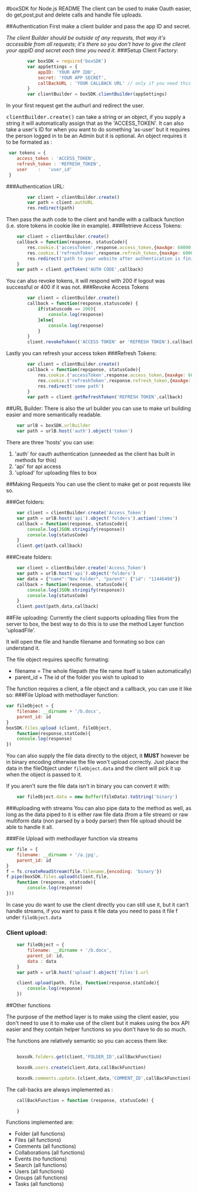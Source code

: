 #boxSDK for Node.js README
The client can be used to make Oauth easier, do get,post,put and delete calls and handle file uploads.

##Authentication
First make a client builder and pass the app ID and secret.

<i>The client Builder should be outside of any requests, that way it's accessible from all requests; it's there so you don't have to give the client your appID and secret each time you need it.</i>
###Setup Client Factory:
```javascript
		var boxSDK = require('boxSDK')
		var appSettings = {
			appID: 'YOUR APP IDD',
			secret: 'YOUR APP SECRET',
			callBackURL : 'YOUR CALLBACK URL' // only if you need this
		}
		var clientBuilder = boxSDK.clientBuilder(appSettings)
```

In your first request get the authurl and redirect the user.

<tt>clientBuilder.create()</tt> can take a string or an object, if you supply a string it will automatically assign that as the 'ACCESS_TOKEN'. It can also take a user's ID for when you want to do something 'as-user' but it requires the person logged in to be an Admin but it is optional. An object requires it to be formated as :

```javascript		
 var tokens = {
 	access_token : 'ACCESS_TOKEN',
 	refresh_token : 'REFRESH_TOKEN',
 	user    :   'user_id'
 }

```

###Authentication URL:
```javascript		
		var client = clientBuilder.create()
		var path = client.authURL
		res.redirect(path)
```

Then pass the auth code to the client and handle with a callback function (i.e. store tokens in cookie like in example).
###Retrieve Access Tokens:
```javascript
	var client = clientBuilder.create()
	callback = function(response, statusCode){
		res.cookie.('accessToken',response.access_token,{maxAge: 60000 * 59})
		res.cookie.('refreshToken',response.refresh_token,{maxAge: 60000 * 59})
		res.redirect('path to your website after authentication is finished')
	}
	var path = client.getToken('AUTH CODE',callback)
```

You can also revoke tokens, it will respond with 200 if logout was successful or 400 if it was not.
###Revoke Access Tokens
```javascript
		var client = clientBuilder.create()
		callback = function(response,statuscode) {
			if(statuscode == 200){
				console.log(response)
			}else{
				console.log(response)
			}
		}
		client.revokeToken(('ACCESS TOKEN' or 'REFRESH TOKEN'),callback)
```

Lastly you can refresh your access token 
###Refresh Tokens:	
```javascript
		var client = clientBuilder.create()
		callback = function(repsponse, statusCode){
			res.cookie.('accessToken',response.access_token,{maxAge: 60000 * 59})
			res.cookie.('refreshToken',response.refresh_token,{maxAge: 60000 * 59})
			res.redirect('some path')
		}
		var path = client.getRefreshToken('REFRESH TOKEN',callback) 
```


##URL Builder:
There is also the url builder you can use to make url building easier and more semantically readable.

```javascript
	var urlB = boxSDK.urlBuilder
	var path = urlB.host('auth').object('token')
```

There are three 'hosts' you can use:

1.	'auth' for oauth authentication (unneeded as the client has built in methods for this)
2.	'api' for api access
3.	'upload' for uploading files to box


##Making Requests
You can use the client to make get or post requests like so.

###Get folders:
```javascript
	var client = clientBuilder.create('Access_Token')
	var path = urlB.host('api').object('folders').action('items')
	callback = function(response, statusCode){
		console.log(JSON.stringify(response))
		console.log(statusCode)
	}
	client.get(path,callback)
```

###Create folders:
```javascript
	var client = clientBuilder.create('Access_Token')
	var path = urlB.host('api').object('folders')
	var data = {"name":"New Folder", "parent": {"id": "11446498"}}
	callback = function(response, statusCode){
		console.log(JSON.stringify(response))
		console.log(statusCode)
	}
	client.post(path,data,callback)
```

##File uploading:
Currently the client supports uploading files from the server to box, the best way to do this is to use the method Layer function 'uploadFile'.

It will open the file and handle filename and formating so box can understand it.

The file object requires specific formating:

- filename = The whole filepath (the file name itself is taken automatically)
- parent_id = The id of the folder you wish to upload to

The function requires a client, a file object and a callback, you can use it like so:
###File Upload with methodlayer function:
```javascript
var fileObject = {
	filename: __dirname + '/b.docx',
	parent_id: id
}
boxSDK.files.upload (client, fileObject, 
	function(response,statCode){
	console.log(response)
})
```

You can also supply the file data directly to the object, it <b>MUST</b> however be in binary encoding otherwise the file won't upload correctly.
Just place the data in the fileObject under  `fileObject.data` and the client will pick it up when the object is passed to it.

If you aren't sure the file data isn't in binary you can convert it with:
```javascript
	var fileObject.data = new Buffer(fileData).toString('binary')
```

###uploading with streams
You can also pipe data to the method as well, as long as the data piped to it is either raw file data (from a file stream) or raw multiform data (non parsed by a body parser) then file upload should be able to handle it all.

###File Upload with methodlayer function via streams
```javascript
var file = {
	filename: __dirname + '/a.jpg',
	parent_id: id
}
f = fs.createReadStream(file.filename,{encoding: 'binary'})
f.pipe(boxSDK.files.upload(client,file,
	function (response, statcode){
		console.log(response)
}))
```

In case you do want to use the client directly you can still use it, but it can't handle streams, if you want to pass it file data you need to pass it file f under `fileObject.data`
### Client upload:
```javascript
	var fileObject = {
		filename: __dirname + '/b.docx',
		parent_id: id,
		data : data
	}
	var path = urlB.host('upload').object('files').url

	client.upload(path, file, function(response,statCode){
		console.log(response)
	})
```

##Other functions

The purpose of the method layer is to make using the client easier, you don't need to use it to make use of the client but it makes using the box API easier and they contain helper functions so you don't have to do so much.

The functions are relatively semantic so you can access them like:
```javascript

	boxsdk.folders.get(client,'FOLDER_ID',callBackFunction)

	boxsdk.users.create(client,data,callBackFunction)

	boxsdk.comments.update.(client,data,'COMMENT_ID',callBackFunction)
```

The call-backs are always implemented as :
```javascript 
	callBackFunction = function (response, statusCode) {

	}
```


Functions implemented are:

- Folder (all functions)
- Files (all functions)
- Comments (all functions)
- Collaborations (all functions)
- Events (no functions)
- Search (all functions)
- Users (all functions)
- Groups (all functions)
- Tasks (all functions)

